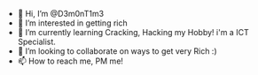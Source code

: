 - 👋 Hi, I’m @D3m0nT1m3
- 👀 I’m interested in getting rich
- 🌱 I’m currently learning Cracking, Hacking my Hobby! i'm a ICT Specialist.
- 💞️ I’m looking to collaborate on ways to get very Rich :)
- 📫 How to reach me, PM me!

<!---
D3m0nT1m3/D3m0nT1m3 is a ✨ special ✨ repository because its `README.md` (this file) appears on your GitHub profile.
You can click the Preview link to take a look at your changes.
--->
